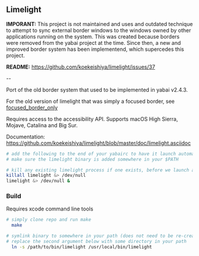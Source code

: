 ## Limelight

**IMPORANT:** This project is not maintained and uses and outdated technique to attempt to sync external border windows to the windows owned by other applications running on the system.
This was created because borders were removed from the yabai project at the time. Since then, a new and improved border system has been implementend, which supercedes this project.

**README:** https://github.com/koekeishiya/limelight/issues/37

--

Port of the old border system that used to be implemented in yabai v2.4.3.

For the old version of limelight that was simply a focused border, see [focused_border_only](https://github.com/koekeishiya/limelight/tree/focused_border_only)

Requires access to the accessibility API. Supports macOS High Sierra, Mojave, Catalina and Big Sur.

Documentation: https://github.com/koekeishiya/limelight/blob/master/doc/limelight.asciidoc

```sh
# add the following to the end of your yabairc to have it launch automatically when yabai starts.
# make sure the limelight binary is added somewhere in your $PATH

# kill any existing limelight process if one exists, before we launch a new one
killall limelight &> /dev/null
limelight &> /dev/null &
```

### Build

Requires xcode command line tools

```sh
# simply clone repo and run make
  make

# symlink binary to somewhere in your path (does not need to be re-created after a rebuild)
# replace the second argument below with some directory in your path
  ln -s /path/to/bin/limelight /usr/local/bin/limelight
```
